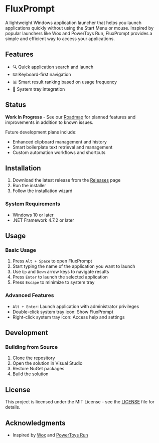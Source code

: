 # FluxPrompt

A lightweight Windows application launcher that helps you launch applications quickly without using the Start Menu or mouse. Inspired by popular launchers like Wox and PowerToys Run, FluxPrompt provides a simple and efficient way to access your applications.

## Features

- 🔍 Quick application search and launch
- ⌨️ Keyboard-first navigation
- 📊 Smart result ranking based on usage frequency
- 🔄 System tray integration

## Status

**Work In Progress** - See our [Roadmap](Roadmap.md) for planned features and improvements in addition to known issues.

Future development plans include:
- Enhanced clipboard management and history
- Smart boilerplate text retrieval and management
- Custom automation workflows and shortcuts

## Installation

1. Download the latest release from the [Releases](https://github.com/yourusername/FluxPrompt/releases) page
2. Run the installer
3. Follow the installation wizard

### System Requirements

- Windows 10 or later
- .NET Framework 4.7.2 or later

## Usage

### Basic Usage

1. Press `Alt + Space` to open FluxPrompt
2. Start typing the name of the application you want to launch
3. Use `Up` and `Down` arrow keys to navigate results
4. Press `Enter` to launch the selected application
5. Press `Escape` to minimize to system tray

### Advanced Features

- `Alt + Enter`: Launch application with administrator privileges
- Double-click system tray icon: Show FluxPrompt
- Right-click system tray icon: Access help and settings

## Development

### Building from Source

1. Clone the repository
2. Open the solution in Visual Studio
3. Restore NuGet packages
4. Build the solution


## License

This project is licensed under the MIT License - see the [LICENSE](LICENSE) file for details.

## Acknowledgments

- Inspired by [Wox](https://github.com/Wox-launcher/Wox) and [PowerToys Run](https://github.com/microsoft/PowerToys)
